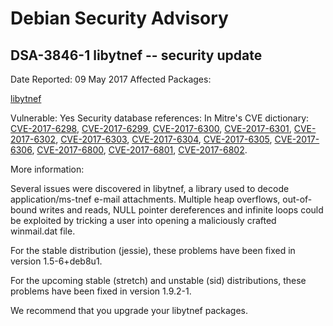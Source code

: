 
Debian Security Advisory
========================


DSA-3846-1 libytnef -- security update
--------------------------------------



Date Reported:
09 May 2017
Affected Packages:

[libytnef](https://packages.debian.org/src:libytnef)

Vulnerable:
Yes
Security database references:
In Mitre's CVE dictionary: [CVE-2017-6298](https://security-tracker.debian.org/tracker/CVE-2017-6298), [CVE-2017-6299](https://security-tracker.debian.org/tracker/CVE-2017-6299), [CVE-2017-6300](https://security-tracker.debian.org/tracker/CVE-2017-6300), [CVE-2017-6301](https://security-tracker.debian.org/tracker/CVE-2017-6301), [CVE-2017-6302](https://security-tracker.debian.org/tracker/CVE-2017-6302), [CVE-2017-6303](https://security-tracker.debian.org/tracker/CVE-2017-6303), [CVE-2017-6304](https://security-tracker.debian.org/tracker/CVE-2017-6304), [CVE-2017-6305](https://security-tracker.debian.org/tracker/CVE-2017-6305), [CVE-2017-6306](https://security-tracker.debian.org/tracker/CVE-2017-6306), [CVE-2017-6800](https://security-tracker.debian.org/tracker/CVE-2017-6800), [CVE-2017-6801](https://security-tracker.debian.org/tracker/CVE-2017-6801), [CVE-2017-6802](https://security-tracker.debian.org/tracker/CVE-2017-6802).  

More information:

Several issues were discovered in libytnef, a library used to decode
application/ms-tnef e-mail attachments. Multiple heap overflows,
out-of-bound writes and reads, NULL pointer dereferences and infinite
loops could be exploited by tricking a user into opening a maliciously
crafted winmail.dat file.


For the stable distribution (jessie), these problems have been fixed in
version 1.5-6+deb8u1.


For the upcoming stable (stretch) and unstable (sid) distributions,
these problems have been fixed in version 1.9.2-1.


We recommend that you upgrade your libytnef packages.





